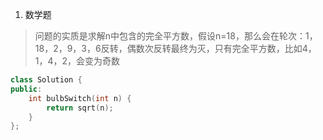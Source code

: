 1. 数学题

> 问题的实质是求解n中包含的完全平方数，假设n=18，那么会在轮次：1，18，2，9，3，6反转，偶数次反转最终为灭，只有完全平方数，比如4，1，4，2，会变为奇数

```C++
class Solution {
public:
    int bulbSwitch(int n) {
        return sqrt(n);
    }
};
```